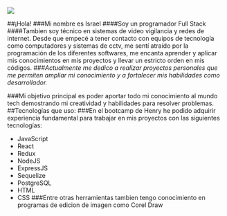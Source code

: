 ![](https://imgfz.com/i/ZJrWfuv.jpeg)


##¡Hola!
###Mi nombre es Israel
####Soy un programador Full Stack
####Tambien soy técnico en sistemas de video vigilancia y redes de internet. Desde que empecé a tener contacto con equipos de tecnología como computadores y sistemas de cctv, me sentí atraído por la programación de los diferentes softwares, me encanta aprender y aplicar mis conocimientos en mis proyectos y llevar un estricto orden en mis códigos.
###*Actualmente me dedico a realizar proyectos personales que me permiten ampliar mi conocimiento y a fortalecer mis habilidades como desarrollador.*

###Mi objetivo principal es poder aportar todo mi conocimiento al mundo tech demostrando mi creatividad y habilidades para resolver problemas.
##Tecnologías que uso:
###En el bootcamp de Henry he podido adquirir experiencia fundamental para trabajar en mis proyectos con las siguientes tecnologías:
- JavaScript
- React
- Redux
- NodeJS
- ExpressJS
- Sequelize
- PostgreSQL
- HTML
- CSS
###Entre otras herramientas tambien tengo conocimiento en programas de edicion de imagen como Corel Draw
